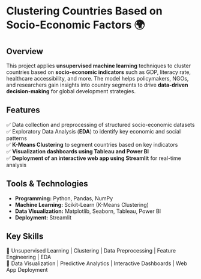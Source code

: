 # Clustering Countries Based on Socio-Economic Factors 🌍  

## Overview  
This project applies **unsupervised machine learning** techniques to cluster countries based on **socio-economic indicators** such as GDP, literacy rate, healthcare accessibility, and more. The model helps policymakers, NGOs, and researchers gain insights into country segments to drive **data-driven decision-making** for global development strategies.  

## Features  
✅ Data collection and preprocessing of structured socio-economic datasets  
✅ Exploratory Data Analysis (**EDA**) to identify key economic and social patterns  
✅ **K-Means Clustering** to segment countries based on key indicators  
✅ **Visualization dashboards using Tableau and Power BI**  
✅ **Deployment of an interactive web app using Streamlit** for real-time analysis  

## Tools & Technologies  
- **Programming:** Python, Pandas, NumPy  
- **Machine Learning:** Scikit-Learn (K-Means Clustering)  
- **Data Visualization:** Matplotlib, Seaborn, Tableau, Power BI  
- **Deployment:** Streamlit  

## Key Skills  
📌 Unsupervised Learning | Clustering | Data Preprocessing | Feature Engineering | EDA  
📌 Data Visualization | Predictive Analytics | Interactive Dashboards | Web App Deployment  


